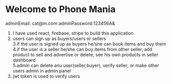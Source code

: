 <h1>Welcome to Phone Mania </h1>
adminEmail: cat@m.com
adminPassword:123456A&

1. I have used react, firebase, stripe to build this application <br/>
2. users can sign up as buyers/users or sellers<br/>
3.if the user is signed up as buyers he/she can book items and buy them<br/>
4.if the user is a seller he/she can buy items from other seller, add product to sell and advertise or delete, see his own products in seller dashboard<br/>
5.admin can delete anu user(seller,buyer), verify seller, or make other users admin in admin panel<br/>
6. jwt token is used to verify users<br/>
